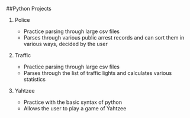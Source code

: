 ##Python Projects

1. Police
   * Practice parsing through large csv files
   * Parses through various public arrest records and can sort them in various ways, decided by the user

2. Traffic 
   * Practice parsing through large csv files
   * Parses through the list of traffic lights and calculates various statistics

3. Yahtzee
   * Practice with the basic syntax of python 
   * Allows the user to play a game of Yahtzee 